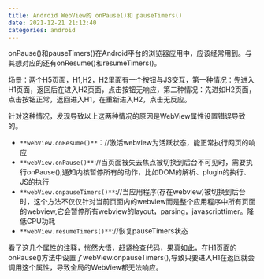 ```yaml
---
title: Android WebView的 onPause()和 pauseTimers()
date: 2021-12-21 21:12:40
categories: android
---
```

onPause()和pauseTimers()在Android平台的浏览器应用中，应该经常用到。与其想对应的还有onResume()和resumeTimers()。

场景：两个H5页面，H1,H2，H2里面有一个按钮与JS交互，第一种情况：先进入H1页面，返回后在进入H2页面，点击按钮无响应，第二种情况：先进如H2页面，点击按钮正常，返回进入H1，在重新进入H2，点击无反应。

针对这种情况，发现导致以上这两种情况的原因是WebView属性设置错误导致的。

- `**webView.onResume()**`：//激活webview为活跃状态，能正常执行网页的响应
- `**webView.onPause()**`://当页面被失去焦点被切换到后台不可见时，需要执行onPause(),通知内核暂停所有的动作，比如DOM的解析、plugin的执行、JS的执行
- `**webView.onpauseTimers()**`://当应用程序(存在webview)被切换到后台时，这个方法不仅仅针对当前页面内的webview而是整个应用程序中所有页面的webview,它会暂停所有webview的layout，parsing，javascripttimer。降低CPU功耗
- `**webView.resumeTimers()**`://恢复pauseTimers状态

看了这几个属性的注释，恍然大悟，赶紧检查代码，果真如此，在H1页面的onPause()方法中设置了webView.onpauseTimers(),导致只要进入H1在返回就会调用这个属性，导致全局的WebView都无法响应。
